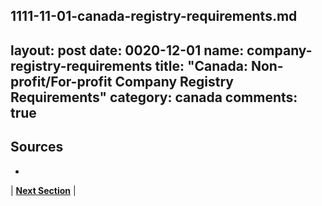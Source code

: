 1111-11-01-canada-registry-requirements.md
---
layout: post
date: 0020-12-01
name: company-registry-requirements
title: "Canada: Non-profit/For-profit Company Registry Requirements"
category: canada
comments: true
---

Sources
---

- 


| **[Next Section]( https://neo-project.github.io/global-blockchain-compliance-hub//canada/canada-team-member-nationality-requirements.html)** |
